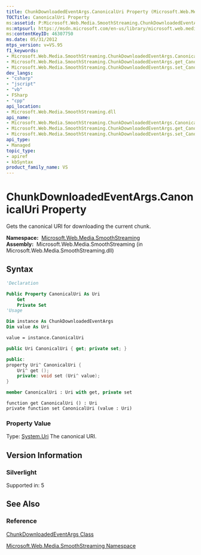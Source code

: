 ```yaml
---
title: ChunkDownloadedEventArgs.CanonicalUri Property (Microsoft.Web.Media.SmoothStreaming)
TOCTitle: CanonicalUri Property
ms:assetid: P:Microsoft.Web.Media.SmoothStreaming.ChunkDownloadedEventArgs.CanonicalUri
ms:mtpsurl: https://msdn.microsoft.com/en-us/library/microsoft.web.media.smoothstreaming.chunkdownloadedeventargs.canonicaluri(v=VS.95)
ms:contentKeyID: 46307750
ms.date: 05/31/2012
mtps_version: v=VS.95
f1_keywords:
- Microsoft.Web.Media.SmoothStreaming.ChunkDownloadedEventArgs.CanonicalUri
- Microsoft.Web.Media.SmoothStreaming.ChunkDownloadedEventArgs.get_CanonicalUri
- Microsoft.Web.Media.SmoothStreaming.ChunkDownloadedEventArgs.set_CanonicalUri
dev_langs:
- "csharp"
- "jscript"
- "vb"
- FSharp
- "cpp"
api_location:
- Microsoft.Web.Media.SmoothStreaming.dll
api_name:
- Microsoft.Web.Media.SmoothStreaming.ChunkDownloadedEventArgs.CanonicalUri
- Microsoft.Web.Media.SmoothStreaming.ChunkDownloadedEventArgs.get_CanonicalUri
- Microsoft.Web.Media.SmoothStreaming.ChunkDownloadedEventArgs.set_CanonicalUri
api_type:
- Managed
topic_type:
- apiref
- kbSyntax
product_family_name: VS
---
```


# ChunkDownloadedEventArgs.CanonicalUri Property

Gets the canonical URI for downloading the current chunk.

**Namespace:**  [Microsoft.Web.Media.SmoothStreaming](microsoft-web-media-smoothstreaming-namespace_1.md)  
**Assembly:**  Microsoft.Web.Media.SmoothStreaming (in Microsoft.Web.Media.SmoothStreaming.dll)

## Syntax

```vb
'Declaration

Public Property CanonicalUri As Uri
    Get
    Private Set
'Usage

Dim instance As ChunkDownloadedEventArgs
Dim value As Uri

value = instance.CanonicalUri
```

```csharp
public Uri CanonicalUri { get; private set; }
```

```cpp
public:
property Uri^ CanonicalUri {
    Uri^ get ();
    private: void set (Uri^ value);
}
```

``` fsharp
member CanonicalUri : Uri with get, private set
```

```jscript
function get CanonicalUri () : Uri
private function set CanonicalUri (value : Uri)
```

### Property Value

Type: [System.Uri](https://msdn.microsoft.com/library/txt7706a\(v=vs.95\))  
The canonical URI.

## Version Information

### Silverlight

Supported in: 5  

## See Also

### Reference

[ChunkDownloadedEventArgs Class](chunkdownloadedeventargs-class-microsoft-web-media-smoothstreaming.md)

[Microsoft.Web.Media.SmoothStreaming Namespace](microsoft-web-media-smoothstreaming-namespace_1.md)

